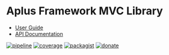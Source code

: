 # Aplus Framework MVC Library

- [User Guide](https://docs.aplus-framework.com/guides/libraries/mvc/index.html)
- [API Documentation](https://docs.aplus-framework.com/packages/mvc.html)

[![pipeline](https://gitlab.com/aplus-framework/libraries/mvc/badges/master/pipeline.svg)](https://gitlab.com/aplus-framework/libraries/mvc/-/pipelines?scope=branches)
[![coverage](https://gitlab.com/aplus-framework/libraries/mvc/badges/master/coverage.svg?job=test:php)](https://aplus-framework.gitlab.io/libraries/mvc/coverage/)
[![packagist](https://img.shields.io/packagist/v/aplus/mvc)](https://packagist.org/packages/aplus/mvc)
[![donate](https://img.shields.io/badge/open--source-donate-orange)](https://www.paypal.com/donate/?hosted_button_id=NGBNW5PY4VSJ4)
